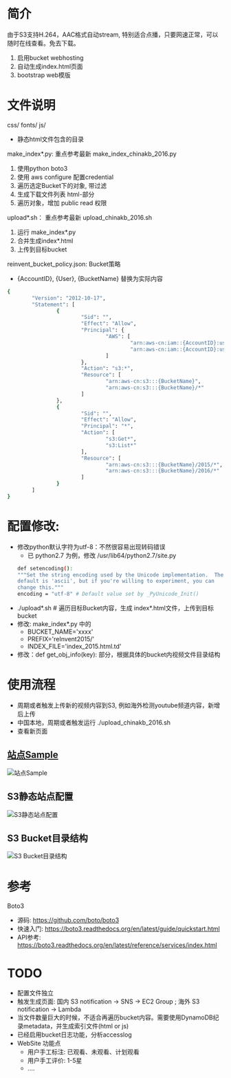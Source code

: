 # 简介

由于S3支持H.264，AAC格式自动stream, 特别适合点播，只要网速正常，可以随时在线查看。免去下载。

  1. 启用bucket webhosting
  2. 自动生成index.html页面
  3. bootstrap web模版

# 文件说明
css/ fonts/ js/
  - 静态html文件包含的目录
  
make_index*.py: 重点参考最新 make_index_chinakb_2016.py
  1. 使用python boto3
  2. 使用 aws configure 配置credential
  3. 遍历选定Bucket下的对象, 带过滤
  4. 生成下载文件列表 html-<tr>部分
  5. 遍历对象，增加 public read 权限
  
upload*.sh： 重点参考最新 upload_chinakb_2016.sh 
  1. 运行 make_index*.py
  2. 合并生成index*.html
  3. 上传到目标bucket
 
 
reinvent_bucket_policy.json: Bucket策略
   - {AccountID}, {User}, {BucketName} 替换为实际内容
```Bash
{
        "Version": "2012-10-17",
        "Statement": [
                {
                        "Sid": "",
                        "Effect": "Allow",
                        "Principal": {
                                "AWS": [
                                        "arn:aws-cn:iam::{AccountID}:user/{User}",
                                        "arn:aws-cn:iam::{AccountID}:user/{User}"
                                ]
                        },
                        "Action": "s3:*",
                        "Resource": [
                                "arn:aws-cn:s3:::{BucketName}",
                                "arn:aws-cn:s3:::{BucketName}/*"
                        ]
                },
                {
                        "Sid": "",
                        "Effect": "Allow",
                        "Principal": "*",
                        "Action": [
                                "s3:Get*",
                                "s3:List*"
                        ],
                        "Resource": [
                                "arn:aws-cn:s3:::{BucketName}/2015/*",
                                "arn:aws-cn:s3:::{BucketName}/2016/*"
                        ]
                }
        ]
}
```

# 配置修改:
  - 修改python默认字符为utf-8：不然很容易出现转码错误
    - 已 python2.7 为例，修改 /usr/lib64/python2.7/site.py
    ```Bash
    def setencoding():
    """Set the string encoding used by the Unicode implementation.  The
    default is 'ascii', but if you're willing to experiment, you can
    change this."""
    encoding = "utf-8" # Default value set by _PyUnicode_Init()
    ```
  - ./upload*.sh  # 遍历目标Bucket内容，生成 index*.html文件，上传到目标bucket
  - 修改: make_index*.py 中的
    - BUCKET_NAME='xxxx'
    - PREFIX='reInvent2015/'
    - INDEX_FILE='index_2015.html.td'
  - 修改：def get_obj_info(key): 部分，根据具体的bucket内视频文件目录结构
 

  
# 使用流程
  - 周期或者触发上传新的视频内容到S3, 例如海外检测youtube频道内容，新增后上传
  - 中国本地，周期或者触发运行 ./upload_chinakb_2016.sh
  - 查看新页面
  
## [站点Sample](http://reinvent.s3-website.cn-north-1.amazonaws.com.cn)
![站点Sample](https://s3.cn-north-1.amazonaws.com.cn/reinvent/docs/s3-directory-sample.png)

## S3静态站点配置
![S3静态站点配置](https://s3.cn-north-1.amazonaws.com.cn/reinvent/docs/s3-static-website.png)

## S3 Bucket目录结构
![S3 Bucket目录结构](https://s3.cn-north-1.amazonaws.com.cn/reinvent/docs/website.png)

# 参考
Boto3
  - 源码:        https://github.com/boto/boto3
  - 快速入门:    https://boto3.readthedocs.org/en/latest/guide/quickstart.html
  - API参考:     https://boto3.readthedocs.org/en/latest/reference/services/index.html
  
# TODO
  - 配置文件独立
  - 触发生成页面: 国内 S3 notification -> SNS -> EC2 Group ; 海外 S3 notification -> Lambda
  - 当文件数量巨大的时候，不适合再遍历bucket内容。需要使用DynamoDB纪录metadata，并生成索引文件(html or js)
  - 已经启用bucket日志功能，分析accesslog
  - WebSite 功能点
    - 用户手工标注: 已观看、未观看、计划观看
    - 用户手工评价: 1-5星
    - ....
